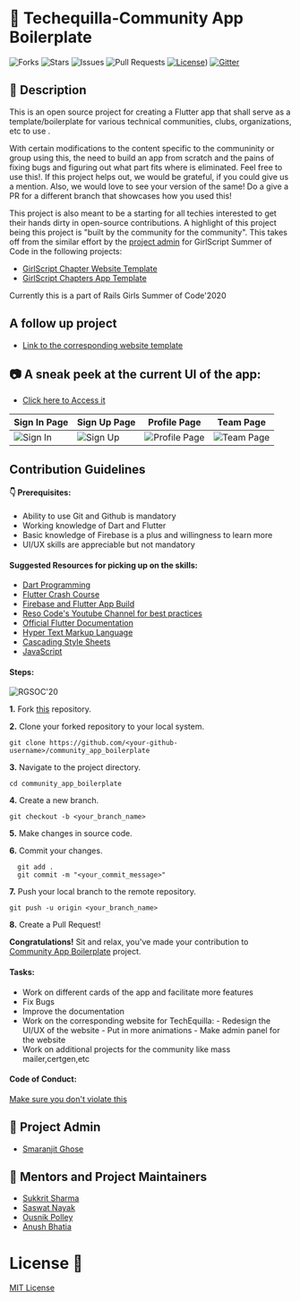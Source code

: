 # 🙆 Techequilla-Community App Boilerplate

![Forks](https://img.shields.io/github/forks/techequilla/community_app_boilerplate)
![Stars](https://img.shields.io/github/stars/techequilla/community_app_boilerplate)
![Issues](https://img.shields.io/github/issues/techequilla/community_app_boilerplate)
![Pull Requests](https://img.shields.io/github/issues-pr/techequilla/community_app_boilerplate)
[![License](https://img.shields.io/github/license/techequilla/community_app_boilerplate)](https://github.com/techequilla/community_app_boilerplate/blob/master/LICENSE))
[![Gitter](https://badges.gitter.im/girlscript_app/community.svg)](https://gitter.im/girlscript_app/community?utm_source=badge&utm_medium=badge&utm_campaign=pr-badge)

## 🙇 Description

This is an open source project for creating a Flutter app that shall serve as a template/boilerplate for various technical communities, clubs, organizations, etc to use . 

With certain modifications to the content specific to the communinity or group using this, the need to build an app from scratch and the pains of fixing bugs and figuring out what part fits where is eliminated. Feel free to use this!. If this project helps out, we would be grateful, if you could give us a mention. Also, we would love to see your version of the same! Do a give a PR for a different branch that showcases how you used this!

This project is also meant to be a starting for all techies interested to get their hands dirty in open-source contributions. A highlight of this project being this project is "built by the community for the community". This takes off from the similar effort by the [project admin](https://github.com/smaranjitghose) for GirlScript Summer of Code in the following projects:
- [GirlScript Chapter Website Template](https://github.com/smaranjitghose/girlscript_chennai_website)
- [GirlScript Chapters App Template](https://github.com/smaranjitghose/girlscript_app)


Currently this is a part of Rails Girls Summer of Code'2020

## A follow up project

- [Link to the corresponding website template](https://github.com/techequilla/community_website_boilerplate)

## 📷 A sneak peek at the current UI of the app:


- [Click here to Access it](https://www.figma.com/file/oSY2N70czTP6UhGyzZknXN/Techequilla?node-id=0%3A1)

|Sign In Page|Sign Up Page|Profile Page|Team Page|
|-----------------|-----------------|-----------------|-----------------|
|![Sign In](https://github.com/techequilla/community_app_boilerplate/blob/master/mockup/Sign%20In.png)|![Sign Up](https://github.com/techequilla/community_app_boilerplate/blob/master/mockup/Sign%20Up.png)|![Profile Page](https://github.com/techequilla/community_app_boilerplate/blob/master/mockup/Profile.png)|![Team Page](https://github.com/techequilla/community_app_boilerplate/blob/master/mockup/Team.png)|

## Contribution Guidelines

#### 👇 Prerequisites:

- Ability to use Git and Github is mandatory
- Working knowledge of Dart and Flutter
- Basic knowledge of Firebase is a plus and willingness to learn more
- UI/UX skills are appreciable but not mandatory

#### Suggested Resources for picking up on the skills:

- [Dart Programming](https://www.youtube.com/watch?v=Ej_Pcr4uC2Q)
- [Flutter Crash Course](https://www.youtube.com/watch?v=pTJJsmejUOQ)
- [Firebase and Flutter App Build](https://www.youtube.com/playlist?list=PL4cUxeGkcC9j--TKIdkb3ISfRbJeJYQwC)
- [Reso Code's Youtube Channel for best practices](https://www.youtube.com/channel/UCSIvrn68cUk8CS8MbtBmBkA/featured)
- [Official Flutter Documentation](https://flutter.dev/docs)
- [Hyper Text Markup Language](https://www.w3schools.com/html/html_intro.asp)
- [Cascading Style Sheets](https://developer.mozilla.org/en-US/docs/Web/CSS/Reference)
- [JavaScript](https://developer.mozilla.org/en-US/docs/Web/JavaScript/Reference)


#### Steps:

![RGSOC'20](https://img.shields.io/badge/RGSOC-20-red?style=for-the-badge)

**1.** Fork [this](https://github.com/techequilla/community_app_boilerplate) repository.

**2.** Clone your forked repository to your local system.

```terminal
git clone https://github.com/<your-github-username>/community_app_boilerplate
```

**3.** Navigate to the project directory.

```terminal
cd community_app_boilerplate
```

**4.** Create a new branch.

```terminal
git checkout -b <your_branch_name>
```

**5.** Make changes in source code.

**6.** Commit your changes.

```terminal
  git add .
  git commit -m "<your_commit_message>"
```

**7.** Push your local branch to the remote repository.

```terminal
git push -u origin <your_branch_name>
```

**8.** Create a Pull Request!


**Congratulations!** Sit and relax, you've made your contribution to [Community App Boilerplate](https://github.com/techequilla/community_app_boilerplate) project.

#### Tasks:

- Work on different cards of the app and facilitate more features
-  Fix Bugs
- Improve the documentation
- Work on the corresponding website for TechEquilla:
           - Redesign the UI/UX of the website
           - Put in more animations
           - Make admin panel for the website
- Work on additional projects for the community like mass mailer,certgen,etc

#### Code of Conduct:

[Make sure you don't violate this](https://github.com/techequilla/community_app_boilerplate/blob/master/CODE_OF_CONDUCT)

## 👨 Project Admin

- [Smaranjit Ghose](https://github.com/smaranjitghose)

## 👬  Mentors and Project Maintainers

- [Sukkrit Sharma](https://github.com/sukkritsharmaofficial)
- [Saswat Nayak](https://github.com/swat1998)
- [Ousnik Polley](https://github.com/ousnik)
- [Anush Bhatia](https://github.com/anushbhatia)

# License 📜

[MIT License](https://github.com/techequilla/community_app_boilerplate/blob/master/LICENSE)